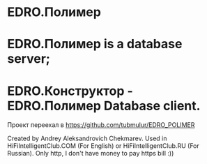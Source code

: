 # EDRO.Полимер
# EDRO.Полимер is a database server;
# EDRO.Конструктор - EDRO.Полимер Database client.

Проект переехал в https://github.com/tubmulur/EDRO_POLIMER

Created by Andrey Aleksandrovich Chekmarev. Used in HiFiIntelligentClub.COM (For English) or HiFiIntelligentClub.RU (For Russian). Only http, I don't have money to pay https bill :))


